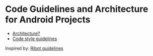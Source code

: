 # Code Guidelines and Architecture for Android Projects
* [Architecture?](architecture.md)
* [Code style guidelines](code_guidelines.md)

Inspired by: [Ribot guidelines](https://github.com/ribot/android-guidelines)
